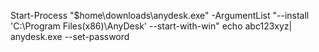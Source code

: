 Start-Process "$home\downloads\anydesk.exe" -ArgumentList "--install 'C:\Program Files(x86)\AnyDesk' --start-with-win"
echo abc123xyz| anydesk.exe --set-password
